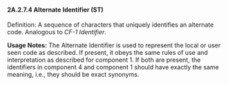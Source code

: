 #### 2A.2.7.4 Alternate Identifier (ST)

Definition: A sequence of characters that uniquely identifies an alternate code. Analogous to _CF-1 Identifier_.

**Usage Notes:** The Alternate Identifier is used to represent the local or user seen code as described. If present, it obeys the same rules of use and interpretation as described for component 1. If both are present, the identifiers in component 4 and component 1 should have exactly the same meaning, i.e., they should be exact synonyms.
